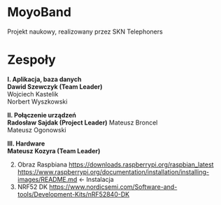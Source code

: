 # MoyoBand
Projekt naukowy, realizowany przez SKN Telephoners
<h1>	Zespoły</h1>
<p><b>I.	Aplikacja, baza danych<br>
  Dawid Szewczyk (Team Leader)</b><br>
  Wojciech Kastelik<br>
  Norbert Wyszkowski<br>
</p>
<p><b>II.	Połączenie urządzeń<br>
  Radosław Sajdak (Project Leader)</b>
  Mateusz Broncel<br>
  Mateusz Ogonowski<br>
</p>
<p><b>III.	Hardware<br>
  Mateusz Kozyra (Team Leader)</b><br>
</p>

2.	Obraz Raspbiana
https://downloads.raspberrypi.org/raspbian_latest
https://www.raspberrypi.org/documentation/installation/installing-images/README.md <- Instalacja
3.	NRF52 DK 
https://www.nordicsemi.com/Software-and-tools/Development-Kits/nRF52840-DK


